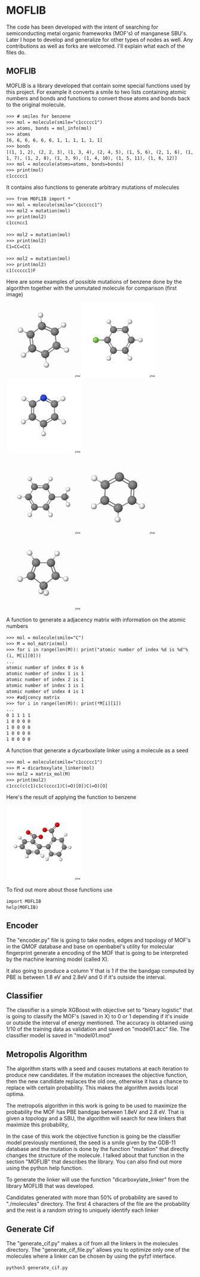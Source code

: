 # MOFLIB

The code has been developed with the intent of searching for semiconducting metal organic frameworks (MOF's) of manganese SBU's. Later I hope to develop and generalize for other types of nodes as well. Any contributions as well as forks are welcomed. I'll explain what each of the files do.

## MOFLIB

MOFLIB  is a library developed  that contain some special functions used by this project. For example it converts a smile to two lists containing atomic numbers and bonds and functions to convert those atoms and bonds back to the original molecule.

```
>>> # smiles for benzene
>>> mol = molecule(smile="c1ccccc1")
>>> atoms, bonds = mol_info(mol)
>>> atoms
[6, 6, 6, 6, 6, 6, 1, 1, 1, 1, 1, 1]
>>> bonds
[(1, 1, 2), (2, 2, 3), (1, 3, 4), (2, 4, 5), (1, 5, 6), (2, 1, 6), (1, 1, 7), (1, 2, 8), (1, 3, 9), (1, 4, 10), (1, 5, 11), (1, 6, 12)]
>>> mol = molecule(atoms=atoms, bonds=bonds)
>>> print(mol)
c1ccccc1

```

It contains also functions to generate arbitrary mutations of molecules

```
>>> from MOFLIB import *
>>> mol = molecule(smile="c1ccccc1")
>>> mol2 = mutation(mol)
>>> print(mol2)
c1ccncc1	

>>> mol2 = mutation(mol)
>>> print(mol2)
C1=CC=CC1	

>>> mol2 = mutation(mol)
>>> print(mol2)
c1(ccccc1)F	

```
Here are some examples of possible mutations of benzene done by the algorithm together with the unmutated molecule for comparison (first image)

<img src="https://github.com/4tila/MOFLIB/blob/main/imgs/transparent_img01.png" width="200" height="200" /><img src="https://github.com/4tila/MOFLIB/blob/main/imgs/transparent_img02.png" width="200" height="200" /><img src="https://github.com/4tila/MOFLIB/blob/main/imgs/transparent_img03.png" width="200" height="200" />

<img src="https://github.com/4tila/MOFLIB/blob/main/imgs/transparent_img04.png" width="200" height="200" /><img src="https://github.com/4tila/MOFLIB/blob/main/imgs/transparent_img05.png" width="200" height="200" /><img src="https://github.com/4tila/MOFLIB/blob/main/imgs/transparent_img06.png" width="200" height="200" />


A function to generate a adjacency matrix with information on the atomic numbers

``` 
>>> mol = molecule(smile="C")
>>> M = mol_matrix(mol)
>>> for i in range(len(M)): print("atomic number of index %d is %d"%(i, M[i][0]))
...
atomic number of index 0 is 6
atomic number of index 1 is 1
atomic number of index 2 is 1
atomic number of index 3 is 1
atomic number of index 4 is 1
>>> #adjcency matrix
>>> for i in range(len(M)): print(*M[i][1])
... 
0 1 1 1 1
1 0 0 0 0
1 0 0 0 0
1 0 0 0 0
1 0 0 0 0

```

A function that generate a dycarboxilate linker using a molecule as a seed

```
>>> mol = molecule(smile="c1ccccc1")
>>> M = dicarboxylate_linker(mol)
>>> mol2 = matrix_mol(M)
>>> print(mol2)
c1ccc(c(c1)c1c(cccc1)C(=O)[O])C(=O)[O]	
```
Here's the result of applying the function to benzene

<img src="https://github.com/4tila/MOFLIB/blob/main/imgs/transparent_img07.png" width="200" height="200" />


To find out more about those functions use

```
import MOFLIB
help(MOFLIB)
```

## Encoder

The "encoder.py" file is going to take nodes, edges and topology of MOF's in the QMOF database and base on openbabel's utility for molecular fingerprint generate a encoding of the MOF that is going to be interpreted by the machine learning model (called X).

It also going to produce a column Y that is 1 if the the bandgap computed by PBE is between 1.8 eV and 2.8eV and 0 if it's outside the interval.

## Classifier

The classifier is a simple XGBoost with objective set to "binary logistic" that is going to classify the MOF's (saved in X) to 0 or 1 depending if it's inside or outside the interval of energy mentioned. The accuracy is obtained using 1/10 of the training data as validation and saved on "model01.acc" file. The classifier model is saved in "model01.mod"

## Metropolis Algorithm 

The algorithm starts with a seed and causes mutations at each iteration to produce new candidates. If the mutation increases the objective function, then the new candidate replaces the old one, otherwise it has a chance to replace with certain probability. This makes the algorithm avoids local optima.

The metropolis algorithm in this work is going to be used to maximize the probability the MOF has PBE bandgap between 1.8eV and 2.8 eV. That is given a topology and a SBU, the algorithm will search for new linkers that maximize this probability,

In the case of this work the objective function is going be the classifier model previously mentioned, the seed is a smile given by the GDB-11 database and the mutation is done by the function "mutation" that directly changes the structure of the molecule. I talked about that function in the section "MOFLIB" that describes the library. You can also find out more using the python help function.

To generate the linker will use the function "dicarboxylate_linker" from the library MOFLIB that was developed.

Candidates generated with more than 50% of probability are saved to "./molecules" directory. The first 4 characters of the file are the probability  and the rest is a random string to uniquely identify each linker

## Generate Cif

The "generate_cif.py" makes a cif from all the linkers in the molecules directory. The "generate_cif_file.py" allows you to optimize only one of the molecules where a linker can be chosen by using the pyfzf interface.

```
python3 generate_cif.py
```
